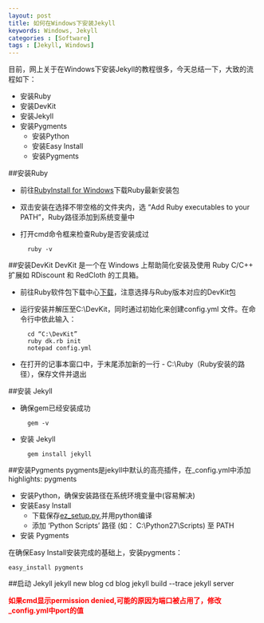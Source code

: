 ```yaml
---
layout: post
title: 如何在Windows下安装Jekyll
keywords: Windows, Jekyll
categories : [Software]
tags : [Jekyll, Windows]
---
```

目前，网上关于在Windows下安装Jekyll的教程很多，今天总结一下，大致的流程如下：

- 安装Ruby
- 安装DevKit
- 安装Jekyll
- 安装Pygments
  + 安装Python
  + 安装Easy Install
  + 安装Pygments

##安装Ruby
+ 前往[RubyInstall for Windows](http://rubyinstaller.org/downloads/)下载Ruby最新安装包
+ 双击安装在选择不带空格的文件夹内，选 “Add Ruby executables to your PATH”，Ruby路径添加到系统变量中
+ 打开cmd命令框来检查Ruby是否安装成过

        ruby -v

##安装DevKit
DevKit 是一个在 Windows 上帮助简化安装及使用 Ruby C/C++ 扩展如 RDiscount 和 RedCloth 的工具箱。

+ 前往Ruby软件包下载中心[下载](http://rubyinstaller.org/downloads/)，注意选择与Ruby版本对应的DevKit包
+ 运行安装并解压至C:\DevKit，同时通过初始化来创建config.yml 文件。在命令行中依此输入：

        cd “C:\DevKit”  
        ruby dk.rb init  
        notepad config.yml

+ 在打开的记事本窗口中，于末尾添加新的一行 - C:\Ruby（Ruby安装的路径），保存文件并退出

##安装 Jekyll
+ 确保gem已经安装成功

        gem -v

+ 安装 Jekyll

        gem install jekyll

##安装Pygments
pygments是jekyll中默认的高亮插件，在_config.yml中添加highlights: pygments

- 安装Python，确保安装路径在系统环境变量中(容易解决)
- 安装Easy Install
  + 下载保存[ez_setup.py](https://bitbucket.org/pypa/setuptools/raw/bootstrap/ez_setup.py),并用python编译
  + 添加 ‘Python Scripts’ 路径 (如： C:\Python27\Scripts) 至 PATH
- 安装 Pygments

在确保Easy Install安装完成的基础上，安装pygments：

    easy_install pygments

##启动 Jekyll
    jekyll new blog
    cd blog
    jekyll build --trace
    jekyll server

<strong style = "color:red">如果cmd显示permission denied,可能的原因为端口被占用了，修改_config.yml中port的值</strong>
